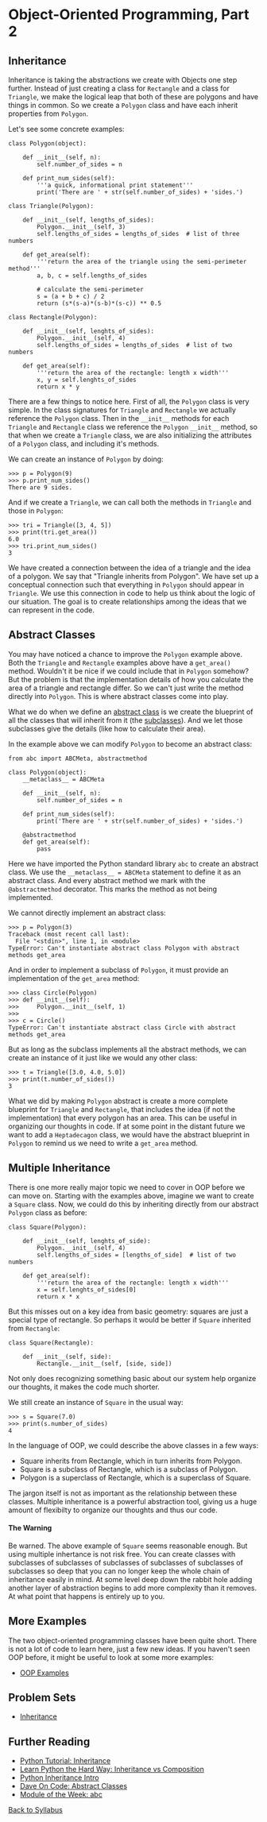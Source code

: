 # Object-Oriented Programming, Part 2

## Inheritance

Inheritance is taking the abstractions we create with Objects one step further. Instead of just creating a class for `Rectangle` and a class for `Triangle`, we make the logical leap that both of these are polygons and have things in common. So we create a `Polygon` class and have each inherit properties from `Polygon`.

Let's see some concrete examples:

    class Polygon(object):
    
        def __init__(self, n):
            self.number_of_sides = n
        
        def print_num_sides(self):
            '''a quick, informational print statement'''
            print('There are ' + str(self.number_of_sides) + 'sides.')
    
    class Triangle(Polygon):
    
        def __init__(self, lengths_of_sides):
            Polygon.__init__(self, 3)
            self.lengths_of_sides = lengths_of_sides  # list of three numbers
        
        def get_area(self):
            '''return the area of the triangle using the semi-perimeter method'''
            a, b, c = self.lengths_of_sides
            
            # calculate the semi-perimeter
            s = (a + b + c) / 2
            return (s*(s-a)*(s-b)*(s-c)) ** 0.5
    
    class Rectangle(Polygon):
    
        def __init__(self, lenghts_of_sides):
            Polygon.__init__(self, 4)
            self.lengths_of_sides = lengths_of_sides  # list of two numbers
        
        def get_area(self):
            '''return the area of the rectangle: length x width'''
            x, y = self.lenghts_of_sides
            return x * y

There are a few things to notice here. First of all, the `Polygon` class is very simple. In the class signatures for `Triangle` and `Rectangle` we actually reference the `Polygon` class. Then in the `__init__` methods for each `Triangle` and `Rectangle` class we reference the `Polygon` `__init__` method, so that when we create a `Triangle` class, we are also initializing the attributes of a `Polygon` class, and including it's methods.

We can create an instance of `Polygon` by doing:

    >>> p = Polygon(9)
    >>> p.print_num_sides()
    There are 9 sides.

And if we create a `Triangle`, we can call both the methods in `Triangle` and those in `Polygon`:

    >>> tri = Triangle([3, 4, 5])
    >>> print(tri.get_area())
    6.0
    >>> tri.print_num_sides()
    3

We have created a connection between the idea of a triangle and the idea of a polygon. We say that "Triangle inherits from Polygon". We have set up a conceptual connection such that everything in `Polygon` should appear in `Triangle`. We use this connection in code to help us think about the logic of our situation. The goal is to create relationships among the ideas that we can represent in the code.

## Abstract Classes

You may have noticed a chance to improve the `Polygon` example above. Both the `Triangle` and `Rectangle` examples above have a `get_area()` method. Wouldn't it be nice if we could include that in `Polygon` somehow? But the problem is that the implementation details of how you calculate the area of a triangle and rectangle differ. So we can't just write the method directly into `Polygon`. This is where abstract classes come into play.

What we do when we define an [abstract class](https://en.wikipedia.org/wiki/Class_%28computer_programming%29#Abstract_and_concrete) is we create the blueprint of all the classes that will inherit from it (the [subclasses](http://en.wikipedia.org/wiki/Inheritance_%28object-oriented_programming%29#Subclasses_and_superclasses)). And we let those subclasses give the details (like how to calculate their area).

In the example above we can modify `Polygon` to become an abstract class:

    from abc import ABCMeta, abstractmethod

    class Polygon(object):
        __metaclass__ = ABCMeta
    
        def __init__(self, n):
            self.number_of_sides = n
        
        def print_num_sides(self):
            print('There are ' + str(self.number_of_sides) + 'sides.')
            
        @abstractmethod
        def get_area(self):
            pass

Here we have imported the Python standard library `abc` to create an abstract class. We use the `__metaclass__ = ABCMeta` statement to define it as an abstract class. And every abstract method we mark with the `@abstractmethod` decorator. This marks the method as not being implemented.

We cannot directly implement an abstract class:

    >>> p = Polygon(3)
    Traceback (most recent call last):
      File "<stdin>", line 1, in <module>
    TypeError: Can't instantiate abstract class Polygon with abstract methods get_area

And in order to implement a subclass of `Polygon`, it must provide an implementation of the `get_area` method:

    >>> class Circle(Polygon)
    >>> def __init__(self):
    >>>     Polygon.__init__(self, 1)
    >>> 
    >>> c = Circle()
    TypeError: Can't instantiate abstract class Circle with abstract methods get_area

But as long as the subclass implements all the abstract methods, we can create an instance of it just like we would any other class:

    >>> t = Triangle([3.0, 4.0, 5.0])
    >>> print(t.number_of_sides())
    3

What we did by making `Polygon` abstract is create a more complete blueprint for `Triangle` and `Rectangle`, that includes the idea (if not the implementation) that every polygon has an area. This can be useful in organizing our thoughts in code. If at some point in the distant future we want to add a `Heptadecagon` class, we would have the abstract blueprint in `Polygon` to remind us we need to write a `get_area` method.

## Multiple Inheritance

There is one more really major topic we need to cover in OOP before we can move on. Starting with the examples above, imagine we want to create a `Square` class. Now, we could do this by inheriting directly from our abstract `Polygon` class as before:

    class Square(Polygon):
    
        def __init__(self, lenghts_of_side):
            Polygon.__init__(self, 4)
            self.lengths_of_sides = [lengths_of_side]  # list of two numbers
        
        def get_area(self):
            '''return the area of the rectangle: length x width'''
            x = self.lenghts_of_sides[0]
            return x * x

But this misses out on a key idea from basic geometry: squares are just a special type of rectangle. So perhaps it would be better if `Square` inherited from `Rectangle`:

    class Square(Rectangle):
    
        def __init__(self, side):
            Rectangle.__init__(self, [side, side])

Not only does recognizing something basic about our system help organize our thoughts, it makes the code much shorter.

We still create an instance of `Square` in the usual way:

    >>> s = Square(7.0)
    >>> print(s.number_of_sides)
    4

In the language of OOP, we could describe the above classes in a few ways:

 * Square inherits from Rectangle, which in turn inherits from Polygon.
 * Square is a subclass of Rectangle, which is a subclass of Polygon.
 * Polygon is a superclass of Rectangle, which is a superclass of Square.

The jargon itself is not as important as the relationship between these classes. Multiple inheritance is a powerful abstraction tool, giving us a huge amount of flexibilty to organize our thoughts and thus our code.

#### The Warning

Be warned. The above example of `Square` seems reasonable enough. But using multiple inhertance is not risk free. You can create classes with subclasses of subclasses of subclasses of subclasses of subclasses of subclasses so deep that you can no longer keep the whole chain of inheritance easily in mind. At some level deep down the rabbit hole adding another layer of abstraction begins to add more complexity than it removes. At what point that happens is entirely up to you.

## More Examples

The two object-oriented programming classes have been quite short. There is not a lot of code to learn here, just a few new ideas. If you haven't seen OOP before, it might be useful to look at some more examples:

 * [OOP Examples](lecture_07_examples.md)

## Problem Sets

 * [Inheritance](problem_set_1_interheritance.md)

## Further Reading

 * [Python Tutorial: Inheritance](http://www.python-course.eu/inheritance_example.php)
 * [Learn Python the Hard Way: Inheritance vs Composition](http://learnpythonthehardway.org/book/ex44.html)
 * [Python Inheritance Intro](http://www.jesshamrick.com/2011/05/18/an-introduction-to-classes-and-inheritance-in-python/)
 * [Dave On Code: Abstract Classes](http://www.daveoncode.com/2014/10/07/abstract-classes-in-python-using-abc-module/)
 * [Module of the Week: abc](http://pymotw.com/2/abc/)


[Back to Syllabus](../../README.md)
